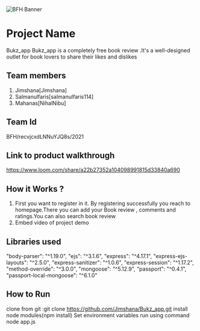 ![BFH Banner](https://trello-attachments.s3.amazonaws.com/542e9c6316504d5797afbfb9/542e9c6316504d5797afbfc1/39dee8d993841943b5723510ce663233/Frame_19.png)
# Project Name
Bukz_app 
Bukz_app is a completely free book review .It's a well-designed outlet for book lovers to share their likes and dislikes
## Team members
1. Jimshana[Jimshana]
2. Salmanulfaris[salmanulfaris114]
3. Mahanas[NihalNibu]
## Team Id
BFH/recvjcxdLNNuYJQ8s/2021
## Link to product walkthrough
https://www.loom.com/share/a22b27352a104098991815d33840a690
## How it Works ?
1. First you want to register in it. By registering successfully you reach to homepage.There you can add your Book review , comments and ratings.You can also search book review
2. Embed video of project demo
## Libraries used
 "body-parser": "^1.19.0",
 "ejs": "^3.1.6",
 "express": "^4.17.1",
 "express-ejs-layouts": "^2.5.0",
 "express-sanitizer": "^1.0.6",
 "express-session": "^1.17.2",
 "method-override": "^3.0.0",
 "mongoose": "^5.12.9",
 "passport": "^0.4.1",
  "passport-local-mongoose": "^6.1.0"

## How to Run
clone from git :git clone https://github.com/Jimshana/Bukz_app.git
install node modules(npm install)
Set environment variables
run using command node app.js
